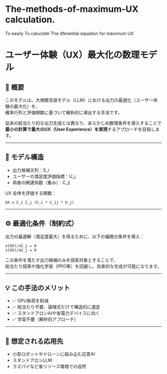 # The-methods-of-maximum-UX calculation.
To easily To caluclate The dferential equation for maximum UX

# ユーザー体験（UX）最大化の数理モデル

## 🚀 概要
このモデルは、大規模言語モデル（LLM）における出力の最適化（ユーザー体験の最大化）を、  
確率行列と評価関数に基づいて解析的に導出する手法です。

従来の総当たり的な出力生成とは異なり、あらかじめ数理条件を導入することで  
**最小の計算で最大のUX（User Experience）を実現**するアプローチを目指します。

---

## 📐 モデル構造

- 出力候補文列：S_i  
- ユーザーの満足度評価指標：U_j  
- 両者の関連係数（重み）：C_ij

UX 全体を評価する関数：

``UX = Σ_i Σ_j (S_i * C_ij * U_j)``

---

## ⚙️ 最適化条件（制約式）

出力の最適解（満足度最大）を得るために、以下の偏微分条件を導入：

``∂(UX)/∂S_i = 0``  
``∂(UX)/∂U_j = 0``

この条件を満たす出力候補のみを探索対象とすることで、  
総当たり探索や強化学習（PPO等）を回避し、効率的な生成が可能になります。

---

## 💡 この手法のメリット

- ✅ GPU負荷を削減  
- ✅ 総当たり不要、論理式だけで構造的に選定  
- ✅ スタンドアロンAIや省電力デバイスに向く  
- ✅ 学習不要（解析的アプローチ）

---

## 📎 想定される応用先

- 小型ロボットやドローンに組み込む応答AI  
- スタンドアロンLLM  
- ラズパイなど省リソース環境での自然
